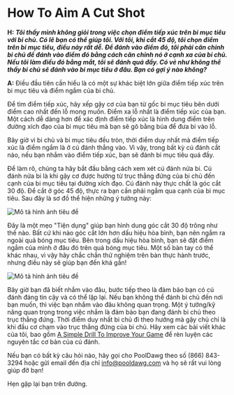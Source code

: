# How To Aim A Cut Shot

**H:** ***Tôi thấy mình không giỏi trong việc chọn điểm tiếp xúc trên bi mục tiêu với bi chủ. Có lẽ bạn có thể giúp tôi. Với tôi, khi cắt 45 độ, tôi chọn điểm trên bi mục tiêu, điều này rất dễ. Để đánh vào điểm đó, tôi phải căn chỉnh bi chủ để đánh vào điểm đó bằng cách căn chỉnh nó ở cạnh xa của bi chủ. Nếu tôi làm điều đó bằng mắt, tôi sẽ đánh quá đầy. Có vẻ như không thể thấy bi chủ sẽ đánh vào bi mục tiêu ở đâu. Bạn có gợi ý nào không?***

**A:** Điều đầu tiên cần hiểu là có một sự khác biệt lớn giữa điểm tiếp xúc trên bi mục tiêu và điểm ngắm của bi chủ. 

Để tìm điểm tiếp xúc, hãy xếp gậy cơ của bạn từ gốc bi mục tiêu bên dưới điểm cao nhất đến lỗ mong muốn. Điểm xa lỗ nhất là điểm tiếp xúc của bạn. Một cách dễ dàng hơn để xác định điểm tiếp xúc là hình dung điểm trên đường xích đạo của bi mục tiêu mà bạn sẽ gõ bằng búa để đưa bi vào lỗ.

Bây giờ vì bi chủ và bi mục tiêu đều tròn, thời điểm duy nhất mà điểm tiếp xúc là điểm ngắm là ở cú đánh thẳng vào. Vì vậy, trong bất kỳ cú đánh cắt nào, nếu bạn nhắm vào điểm tiếp xúc, bạn sẽ đánh bi mục tiêu quá đầy.

Để làm rõ, chúng ta hãy bắt đầu bằng cách xem xét cú đánh nửa bi. Cú đánh nửa bi là khi gậy cơ được hướng từ trục thẳng đứng của bi chủ đến cạnh của bi mục tiêu tại đường xích đạo. Cú đánh này thực chất là góc cắt 30 độ. Để cắt ở góc 45 độ, thực ra bạn cần phải ngắm qua cạnh của bi mục tiêu. Sau đây là sơ đồ thể hiện những ý tưởng này: 

![Mô tả hình ảnh tiêu đề](https://www.pooldawg.com/articleee/assests/45-Angle--30-Angle.jpg)

Đây là một mẹo "Tiện dụng" giúp bạn hình dung góc cắt 30 độ trông như thế nào. Bất cứ khi nào góc cắt lớn hơn dấu hiệu hòa bình, bạn nên ngắm ra ngoài quả bóng mục tiêu. Bên trong dấu hiệu hòa bình, bạn sẽ đặt điểm ngắm của mình ở đâu đó trên quả bóng mục tiêu. Một số bàn tay có thể khác nhau, vì vậy hãy chắc chắn thử nghiệm trên bàn thực hành trước, nhưng điều này sẽ giúp bạn đến khá gần!

![Mô tả hình ảnh tiêu đề](https://www.pooldawg.com/articleee/assests/30-Angle-Trick.jpg)

Bây giờ bạn đã biết nhắm vào đâu, bước tiếp theo là đảm bảo bạn có cú đánh đáng tin cậy và có thể lặp lại. Nếu bạn không thể đánh bi chủ đến nơi bạn muốn, thì việc bạn nhắm vào đâu không quan trọng. Một ý tưởng/kỹ năng quan trọng trong việc nhắm là đảm bảo bạn đang đánh bi chủ theo trục thẳng đứng. Thời điểm duy nhất bi chủ đi theo hướng mà gậy chủ chỉ là khi đầu cơ chạm vào trục thẳng đứng của bi chủ. Hãy xem các bài viết khác của tôi, bao gồm [A Simple Drill To Improve Your Game](https://www.pooldawg.com/article/pooldawg-library/simplicity) để rèn luyện các nguyên tắc cơ bản của cú đánh.

Nếu bạn có bất kỳ câu hỏi nào, hãy gọi cho PoolDawg theo số (866) 843-3294 hoặc gửi email đến địa chỉ info@pooldawg.com và họ sẽ rất vui lòng giúp đỡ bạn!

Hẹn gặp lại bạn trên đường.